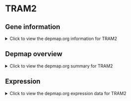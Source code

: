 <h1>TRAM2</h1>

<h2>Gene information</h2>
<details>
  <summary>Click to view the depmap.org information for TRAM2</summary>
  <p><a href="https://depmap.org/portal/gene/TRAM2?tab=about" target="_BLANK">Open page in a new tab...</a></p>
  <iframe src="https://depmap.org/portal/gene/TRAM2?tab=about" style="border:none;width:100%;height:800px"></iframe>
</details>

<h2>Depmap overview</h2>
<details>
  <summary>Click to view the depmap.org summary for TRAM2</summary>
  <p><a href="https://depmap.org/portal/gene/TRAM2?tab=overview" target="_BLANK">Open page in a new tab...</a></p>
  <iframe src="https://depmap.org/portal/gene/TRAM2?tab=overview" style="border:none;width:100%;height:800px"></iframe>
</details>

<h2>Expression</h2>
<details>
  <summary>Click to view the depmap.org expression data for TRAM2</summary>
  <p><a href="https://depmap.org/portal/gene/TRAM2?tab=characterization" target="_BLANK">Open page in a new tab...</a></p>
  <iframe src="https://depmap.org/portal/gene/TRAM2?tab=characterization" style="border:none;width:100%;height:800px"></iframe>
</details>


<!--
<h2>Reactome Pathway diagram</h2>
<details>
  <summary>Click to view the Reactome pathway for TRAM2</summary>
  <p><a href="PURL" target="_BLANK">Open page in a new tab...</a></p>
  PNAME
</details>
-->


